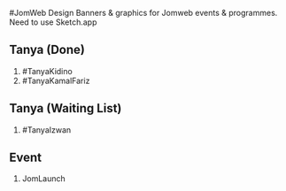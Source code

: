 #JomWeb Design
Banners & graphics for Jomweb events & programmes. Need to use Sketch.app

## Tanya (Done)
1. #TanyaKidino
2. #TanyaKamalFariz

## Tanya (Waiting List)
1. #TanyaIzwan

## Event
1. JomLaunch
